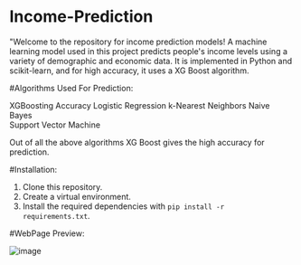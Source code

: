 # Income-Prediction

"Welcome to the repository for income prediction models! A machine learning model used in this project predicts people's income levels using a variety of demographic and economic data. It is implemented in Python and scikit-learn, and for high accuracy, it uses a XG Boost algorithm.

#Algorithms Used For Prediction:

XGBoosting Accuracy 
Logistic Regression
k-Nearest Neighbors 
Naive Bayes          
Support Vector Machine

Out of all the above algorithms XG Boost gives the high accuracy for prediction.

#Installation:

1. Clone this repository.
2. Create a virtual environment.
3. Install the required dependencies with `pip install -r requirements.txt`.

#WebPage Preview:

![image](https://github.com/selvaskr/Income-Prediction/assets/94179992/6248b099-97b6-47aa-9b6f-3f3abac89e6e)
